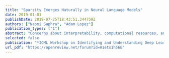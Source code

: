 ```yaml
---
title: "Sparsity Emerges Naturally in Neural Language Models"
date: 2019-01-01
publishDate: 2019-07-25T18:43:51.344759Z
authors: ["Naomi Saphra", "Adam Lopez"]
publication_types: ["1"]
abstract: "Concerns about interpretability, computational resources, and principled inductive priors have motivated efforts to engineer sparse  neural  models for NLP tasks. If sparsity is important for NLP, might well-trained neural models naturally become roughly sparse? Using the Taxi-Euclidean norm to measure sparsity, we find that frequent input words are associated with concentrated or sparse activations, while frequent target words are associated with dispersed activations but concentrated gradients. We find that  gradients associated with function words are more concentrated than the gradients of content words, even controlling for word frequency."
selected: false
publication: "*ICML Workshop on Identifying and Understanding Deep Learning Phenomena*"
url_pdf: "https://openreview.net/forum?id=H1ets1h56E"
---
```


